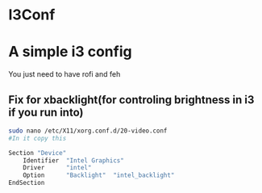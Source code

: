 # I3Conf
# A simple i3 config
You just need to have rofi and feh
## Fix for xbacklight(for controling brightness in i3 if you run into)
```bash
sudo nano /etc/X11/xorg.conf.d/20-video.conf
#In it copy this

Section "Device"
    Identifier  "Intel Graphics"
    Driver      "intel"
    Option      "Backlight"  "intel_backlight"
EndSection


```
